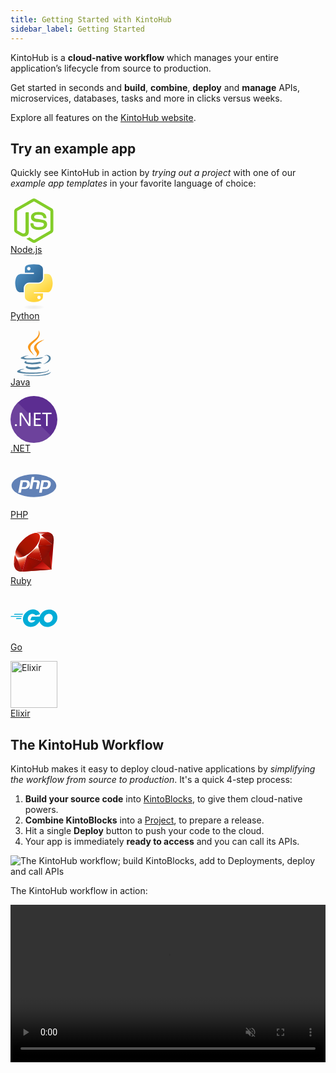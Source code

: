 ```yaml
---
title: Getting Started with KintoHub
sidebar_label: Getting Started
---
```


KintoHub is a __cloud-native workflow__ which manages your entire application’s lifecycle from source to production.

Get started in seconds and __build__, __combine__, __deploy__ and __manage__ APIs, microservices, databases, tasks and more in clicks versus weeks.

Explore all features on the [KintoHub website](https://www.kintohub.com).

## Try an example app

Quickly see KintoHub in action by _trying out a project_ with one of our _example app templates_ in your favorite language of choice:

<!-- Icons from: https://konpa.github.io/devicon/ -->

[<span class="float-left-padding center"><svg viewBox="0 0 128 128" width=75 height=75>
<path fill="#83CD29" d="M112.771 30.334l-44.097-25.605c-2.781-1.584-6.402-1.584-9.205 0l-44.568 25.605c-2.87 1.651-4.901 4.754-4.901 8.073v51.142c0 3.319 2.084 6.423 4.954 8.083l11.775 6.688c5.628 2.772 7.617 2.772 10.178 2.772 8.333 0 13.093-5.039 13.093-13.828v-50.49c0-.713-.371-1.774-1.071-1.774h-5.623c-.712 0-2.306 1.061-2.306 1.773v50.49c0 3.896-3.524 7.773-10.11 4.48l-12.167-7.013c-.424-.23-.723-.693-.723-1.181v-51.142c0-.482.555-.966.982-1.213l44.424-25.561c.415-.235 1.025-.235 1.439 0l43.882 25.555c.42.253.272.722.272 1.219v51.142c0 .488.183.963-.232 1.198l-44.086 25.576c-.378.227-.847.227-1.261 0l-11.307-6.749c-.341-.198-.746-.269-1.073-.086-3.146 1.783-3.726 2.02-6.677 3.043-.726.253-1.797.692.41 1.929l14.798 8.754c1.417.82 3.027 1.246 4.647 1.246 1.642 0 3.25-.426 4.667-1.246l43.885-25.582c2.87-1.672 4.23-4.764 4.23-8.083v-51.142c0-3.319-1.36-6.414-4.229-8.073zM77.91 81.445c-11.726 0-14.309-3.235-15.17-9.066-.1-.628-.633-1.379-1.272-1.379h-5.731c-.709 0-1.279.86-1.279 1.566 0 7.466 4.059 16.512 23.453 16.512 14.039 0 22.088-5.455 22.088-15.109 0-9.572-6.467-12.084-20.082-13.886-13.762-1.819-15.16-2.738-15.16-5.962 0-2.658 1.184-6.203 11.374-6.203 9.105 0 12.461 1.954 13.842 8.091.118.577.645.991 1.24.991h5.754c.354 0 .692-.143.94-.396.24-.272.367-.613.335-.979-.891-10.568-7.912-15.493-22.112-15.493-12.631 0-20.166 5.334-20.166 14.275 0 9.698 7.497 12.378 19.622 13.577 14.505 1.422 15.633 3.542 15.633 6.395 0 4.955-3.978 7.066-13.309 7.066z"></path>
</svg>  
Node.js</span>](introduction/try-deploying/nodejs-app.md)

[<span class="float-left-padding center"><svg viewBox="0 0 128 128" width=75 height=75>
<linearGradient id="a" gradientUnits="userSpaceOnUse" x1="70.252" y1="1237.476" x2="170.659" y2="1151.089" gradientTransform="matrix(.563 0 0 -.568 -29.215 707.817)"><stop offset="0" stop-color="#5A9FD4"/><stop offset="1" stop-color="#306998"/></linearGradient><path fill="url(#a)" d="M63.391 1.988c-4.222.02-8.252.379-11.8 1.007-10.45 1.846-12.346 5.71-12.346 12.837v9.411h24.693v3.137h-33.961c-7.176 0-13.46 4.313-15.426 12.521-2.268 9.405-2.368 15.275 0 25.096 1.755 7.311 5.947 12.519 13.124 12.519h8.491v-11.282c0-8.151 7.051-15.34 15.426-15.34h24.665c6.866 0 12.346-5.654 12.346-12.548v-23.513c0-6.693-5.646-11.72-12.346-12.837-4.244-.706-8.645-1.027-12.866-1.008zm-13.354 7.569c2.55 0 4.634 2.117 4.634 4.721 0 2.593-2.083 4.69-4.634 4.69-2.56 0-4.633-2.097-4.633-4.69-.001-2.604 2.073-4.721 4.633-4.721z"/><linearGradient id="b" gradientUnits="userSpaceOnUse" x1="209.474" y1="1098.811" x2="173.62" y2="1149.537" gradientTransform="matrix(.563 0 0 -.568 -29.215 707.817)"><stop offset="0" stop-color="#FFD43B"/><stop offset="1" stop-color="#FFE873"/></linearGradient><path fill="url(#b)" d="M91.682 28.38v10.966c0 8.5-7.208 15.655-15.426 15.655h-24.665c-6.756 0-12.346 5.783-12.346 12.549v23.515c0 6.691 5.818 10.628 12.346 12.547 7.816 2.297 15.312 2.713 24.665 0 6.216-1.801 12.346-5.423 12.346-12.547v-9.412h-24.664v-3.138h37.012c7.176 0 9.852-5.005 12.348-12.519 2.578-7.735 2.467-15.174 0-25.096-1.774-7.145-5.161-12.521-12.348-12.521h-9.268zm-13.873 59.547c2.561 0 4.634 2.097 4.634 4.692 0 2.602-2.074 4.719-4.634 4.719-2.55 0-4.633-2.117-4.633-4.719 0-2.595 2.083-4.692 4.633-4.692z"/><radialGradient id="c" cx="1825.678" cy="444.45" r="26.743" gradientTransform="matrix(0 -.24 -1.055 0 532.979 557.576)" gradientUnits="userSpaceOnUse"><stop offset="0" stop-color="#B8B8B8" stop-opacity=".498"/><stop offset="1" stop-color="#7F7F7F" stop-opacity="0"/></radialGradient><path opacity=".444" fill="url(#c)" enable-background="new" d="M97.309 119.597c0 3.543-14.816 6.416-33.091 6.416-18.276 0-33.092-2.873-33.092-6.416 0-3.544 14.815-6.417 33.092-6.417 18.275 0 33.091 2.872 33.091 6.417z"/></svg>  
Python</span>](introduction/try-deploying/python-app.md)

[<span class="float-left-padding center"><svg viewBox="0 0 128 128" width=75 height=75>
<path fill="#5382A1" d="M47.617 98.12s-4.767 2.774 3.397 3.71c9.892 1.13 14.947.968 25.845-1.092 0 0 2.871 1.795 6.873 3.351-24.439 10.47-55.308-.607-36.115-5.969zM44.629 84.455s-5.348 3.959 2.823 4.805c10.567 1.091 18.91 1.18 33.354-1.6 0 0 1.993 2.025 5.132 3.131-29.542 8.64-62.446.68-41.309-6.336z"></path><path fill="#F8981D" d="M69.802 61.271c6.025 6.935-1.58 13.17-1.58 13.17s15.289-7.891 8.269-17.777c-6.559-9.215-11.587-13.792 15.635-29.58 0 .001-42.731 10.67-22.324 34.187z"></path><path fill="#5382A1" d="M102.123 108.229s3.529 2.91-3.888 5.159c-14.102 4.272-58.706 5.56-71.094.171-4.451-1.938 3.899-4.625 6.526-5.192 2.739-.593 4.303-.485 4.303-.485-4.953-3.487-32.013 6.85-13.743 9.815 49.821 8.076 90.817-3.637 77.896-9.468zM49.912 70.294s-22.686 5.389-8.033 7.348c6.188.828 18.518.638 30.011-.326 9.39-.789 18.813-2.474 18.813-2.474s-3.308 1.419-5.704 3.053c-23.042 6.061-67.544 3.238-54.731-2.958 10.832-5.239 19.644-4.643 19.644-4.643zM90.609 93.041c23.421-12.167 12.591-23.86 5.032-22.285-1.848.385-2.677.72-2.677.72s.688-1.079 2-1.543c14.953-5.255 26.451 15.503-4.823 23.725 0-.002.359-.327.468-.617z"></path><path fill="#F8981D" d="M76.491 1.587s12.968 12.976-12.303 32.923c-20.266 16.006-4.621 25.13-.007 35.559-11.831-10.673-20.509-20.07-14.688-28.815 8.548-12.834 32.229-19.059 26.998-39.667z"></path><path fill="#5382A1" d="M52.214 126.021c22.476 1.437 57-.8 57.817-11.436 0 0-1.571 4.032-18.577 7.231-19.186 3.612-42.854 3.191-56.887.874 0 .001 2.875 2.381 17.647 3.331z"></path>
</svg>  
Java</span>](introduction/try-deploying/java-app.md)

[<span class="float-left-padding center"><svg id="Layer_1" data-name="Layer 1" viewBox="0 0 64 64" width=75 height=75><defs><style>.cls-1{fill:#5c2d91;}.cls-2,.cls-3{fill:#fff;}.cls-2{opacity:0.1;}</style></defs><title>logo_NET</title><circle class="cls-1" cx="32" cy="32" r="32"/><path class="cls-2" d="M9.82,9A32,32,0,1,0,55,54.18Z"/><path class="cls-3" d="M7.4,41.25a1.35,1.35,0,0,1-1-.42,1.38,1.38,0,0,1-.41-1,1.4,1.4,0,0,1,.41-1,1.34,1.34,0,0,1,1-.43,1.37,1.37,0,0,1,1,.43,1.39,1.39,0,0,1,.42,1,1.37,1.37,0,0,1-.42,1A1.38,1.38,0,0,1,7.4,41.25Z"/><path class="cls-3" d="M27.27,41H24.65L15.28,26.46a6.06,6.06,0,0,1-.58-1.14h-.08a18.71,18.71,0,0,1,.1,2.5V41H12.59V22.77h2.77l9.12,14.28q.57.89.74,1.22h.05a19.29,19.29,0,0,1-.13-2.68V22.77h2.13Z"/><path class="cls-3" d="M41.69,41H32V22.77h9.24V24.7H34.18v6.06h6.58v1.92H34.18V39h7.52Z"/><path class="cls-3" d="M56,24.7H50.7V41H48.57V24.7H43.33V22.77H56Z"/></svg>  
.NET</span>](introduction/try-deploying/dotnet-app.md)

[<span class="float-left-padding center"><svg viewBox="0 0 128 128" width=75 height=75>
<path fill="#6181B6" d="M64 33.039c-33.74 0-61.094 13.862-61.094 30.961s27.354 30.961 61.094 30.961 61.094-13.862 61.094-30.961-27.354-30.961-61.094-30.961zm-15.897 36.993c-1.458 1.364-3.077 1.927-4.86 2.507-1.783.581-4.052.461-6.811.461h-6.253l-1.733 10h-7.301l6.515-34h14.04c4.224 0 7.305 1.215 9.242 3.432 1.937 2.217 2.519 5.364 1.747 9.337-.319 1.637-.856 3.159-1.614 4.515-.759 1.357-1.75 2.624-2.972 3.748zm21.311 2.968l2.881-14.42c.328-1.688.208-2.942-.361-3.555-.57-.614-1.782-1.025-3.635-1.025h-5.79l-3.731 19h-7.244l6.515-33h7.244l-1.732 9h6.453c4.061 0 6.861.815 8.402 2.231s2.003 3.356 1.387 6.528l-3.031 15.241h-7.358zm40.259-11.178c-.318 1.637-.856 3.133-1.613 4.488-.758 1.357-1.748 2.598-2.971 3.722-1.458 1.364-3.078 1.927-4.86 2.507-1.782.581-4.053.461-6.812.461h-6.253l-1.732 10h-7.301l6.514-34h14.041c4.224 0 7.305 1.215 9.241 3.432 1.935 2.217 2.518 5.418 1.746 9.39zM95.919 54h-5.001l-2.727 14h4.442c2.942 0 5.136-.29 6.576-1.4 1.442-1.108 2.413-2.828 2.918-5.421.484-2.491.264-4.434-.66-5.458-.925-1.024-2.774-1.721-5.548-1.721zM38.934 54h-5.002l-2.727 14h4.441c2.943 0 5.136-.29 6.577-1.4 1.441-1.108 2.413-2.828 2.917-5.421.484-2.491.264-4.434-.66-5.458s-2.772-1.721-5.546-1.721z"></path>
</svg>  
PHP</span>](introduction/try-deploying/php-app.md)

[<span class="float-left-padding center"><svg width=75 height=75 viewBox="-22 -22 300 300" preserveAspectRatio="xMidYMid">
    <defs>
        <linearGradient x1="84.7503645%" y1="111.399353%" x2="58.2543962%" y2="64.5837087%" id="linearGradient-1">
            <stop stop-color="#FB7655" offset="0%"></stop>
            <stop stop-color="#FB7655" offset="0%"></stop>
            <stop stop-color="#E42B1E" offset="41%"></stop>
            <stop stop-color="#990000" offset="99%"></stop>
            <stop stop-color="#990000" offset="100%"></stop>
        </linearGradient>
        <linearGradient x1="116.651024%" y1="60.8903211%" x2="1.74616041%" y2="19.2879503%" id="linearGradient-2">
            <stop stop-color="#871101" offset="0%"></stop>
            <stop stop-color="#871101" offset="0%"></stop>
            <stop stop-color="#911209" offset="99%"></stop>
            <stop stop-color="#911209" offset="100%"></stop>
        </linearGradient>
        <linearGradient x1="75.7744024%" y1="219.327131%" x2="38.9781357%" y2="7.82868176%" id="linearGradient-3">
            <stop stop-color="#871101" offset="0%"></stop>
            <stop stop-color="#871101" offset="0%"></stop>
            <stop stop-color="#911209" offset="99%"></stop>
            <stop stop-color="#911209" offset="100%"></stop>
        </linearGradient>
        <linearGradient x1="50.012428%" y1="7.23449921%" x2="66.4830414%" y2="79.1354134%" id="linearGradient-4">
            <stop stop-color="#FFFFFF" offset="0%"></stop>
            <stop stop-color="#FFFFFF" offset="0%"></stop>
            <stop stop-color="#E57252" offset="23%"></stop>
            <stop stop-color="#DE3B20" offset="46%"></stop>
            <stop stop-color="#A60003" offset="99%"></stop>
            <stop stop-color="#A60003" offset="100%"></stop>
        </linearGradient>
        <linearGradient x1="46.1741749%" y1="16.347907%" x2="49.9323342%" y2="83.0468449%" id="linearGradient-5">
            <stop stop-color="#FFFFFF" offset="0%"></stop>
            <stop stop-color="#FFFFFF" offset="0%"></stop>
            <stop stop-color="#E4714E" offset="23%"></stop>
            <stop stop-color="#BE1A0D" offset="56%"></stop>
            <stop stop-color="#A80D00" offset="99%"></stop>
            <stop stop-color="#A80D00" offset="100%"></stop>
        </linearGradient>
        <linearGradient x1="36.9653573%" y1="15.5936471%" x2="49.5282324%" y2="92.4776332%" id="linearGradient-6">
            <stop stop-color="#FFFFFF" offset="0%"></stop>
            <stop stop-color="#FFFFFF" offset="0%"></stop>
            <stop stop-color="#E46342" offset="18%"></stop>
            <stop stop-color="#C82410" offset="40%"></stop>
            <stop stop-color="#A80D00" offset="99%"></stop>
            <stop stop-color="#A80D00" offset="100%"></stop>
        </linearGradient>
        <linearGradient x1="13.6086166%" y1="58.3456855%" x2="85.7636612%" y2="-46.7167814%" id="linearGradient-7">
            <stop stop-color="#FFFFFF" offset="0%"></stop>
            <stop stop-color="#FFFFFF" offset="0%"></stop>
            <stop stop-color="#C81F11" offset="54%"></stop>
            <stop stop-color="#BF0905" offset="99%"></stop>
            <stop stop-color="#BF0905" offset="100%"></stop>
        </linearGradient>
        <linearGradient x1="27.6242038%" y1="21.1345847%" x2="50.7445145%" y2="79.0557818%" id="linearGradient-8">
            <stop stop-color="#FFFFFF" offset="0%"></stop>
            <stop stop-color="#FFFFFF" offset="0%"></stop>
            <stop stop-color="#DE4024" offset="31%"></stop>
            <stop stop-color="#BF190B" offset="99%"></stop>
            <stop stop-color="#BF190B" offset="100%"></stop>
        </linearGradient>
        <linearGradient x1="-20.6671297%" y1="122.281897%" x2="104.241521%" y2="-6.34211007%" id="linearGradient-9">
            <stop stop-color="#BD0012" offset="0%"></stop>
            <stop stop-color="#BD0012" offset="0%"></stop>
            <stop stop-color="#FFFFFF" offset="7%"></stop>
            <stop stop-color="#FFFFFF" offset="17%"></stop>
            <stop stop-color="#C82F1C" offset="27%"></stop>
            <stop stop-color="#820C01" offset="33%"></stop>
            <stop stop-color="#A31601" offset="46%"></stop>
            <stop stop-color="#B31301" offset="72%"></stop>
            <stop stop-color="#E82609" offset="99%"></stop>
            <stop stop-color="#E82609" offset="100%"></stop>
        </linearGradient>
        <linearGradient x1="58.7919609%" y1="65.2049657%" x2="11.9636556%" y2="50.1275621%" id="linearGradient-10">
            <stop stop-color="#8C0C01" offset="0%"></stop>
            <stop stop-color="#8C0C01" offset="0%"></stop>
            <stop stop-color="#990C00" offset="54%"></stop>
            <stop stop-color="#A80D0E" offset="99%"></stop>
            <stop stop-color="#A80D0E" offset="100%"></stop>
        </linearGradient>
        <linearGradient x1="79.3194899%" y1="62.7538068%" x2="23.088288%" y2="17.8876818%" id="linearGradient-11">
            <stop stop-color="#7E110B" offset="0%"></stop>
            <stop stop-color="#7E110B" offset="0%"></stop>
            <stop stop-color="#9E0C00" offset="99%"></stop>
            <stop stop-color="#9E0C00" offset="100%"></stop>
        </linearGradient>
        <linearGradient x1="92.8800277%" y1="74.1223655%" x2="59.8414537%" y2="39.7039965%" id="linearGradient-12">
            <stop stop-color="#79130D" offset="0%"></stop>
            <stop stop-color="#79130D" offset="0%"></stop>
            <stop stop-color="#9E120B" offset="99%"></stop>
            <stop stop-color="#9E120B" offset="100%"></stop>
        </linearGradient>
        <radialGradient cx="32.0008013%" cy="40.2100469%" fx="32.0008013%" fy="40.2100469%" r="69.5729556%" id="radialGradient-13">
            <stop stop-color="#A80D00" offset="0%"></stop>
            <stop stop-color="#A80D00" offset="0%"></stop>
            <stop stop-color="#7E0E08" offset="99%"></stop>
            <stop stop-color="#7E0E08" offset="100%"></stop>
        </radialGradient>
        <radialGradient cx="13.5493795%" cy="40.859922%" fx="13.5493795%" fy="40.859922%" r="88.3861936%" id="radialGradient-14">
            <stop stop-color="#A30C00" offset="0%"></stop>
            <stop stop-color="#A30C00" offset="0%"></stop>
            <stop stop-color="#800E08" offset="99%"></stop>
            <stop stop-color="#800E08" offset="100%"></stop>
        </radialGradient>
        <linearGradient x1="56.5701955%" y1="101.716594%" x2="3.10480737%" y2="11.9932603%" id="linearGradient-15">
            <stop stop-color="#8B2114" offset="0%"></stop>
            <stop stop-color="#8B2114" offset="0%"></stop>
            <stop stop-color="#9E100A" offset="43%"></stop>
            <stop stop-color="#B3100C" offset="99%"></stop>
            <stop stop-color="#B3100C" offset="100%"></stop>
        </linearGradient>
        <linearGradient x1="30.8698732%" y1="35.5989756%" x2="92.4707626%" y2="100.693616%" id="linearGradient-16">
            <stop stop-color="#B31000" offset="0%"></stop>
            <stop stop-color="#B31000" offset="0%"></stop>
            <stop stop-color="#910F08" offset="44%"></stop>
            <stop stop-color="#791C12" offset="99%"></stop>
            <stop stop-color="#791C12" offset="100%"></stop>
        </linearGradient>
    </defs>
    <g>
        <path d="M197.467337,167.763618 L51.9461307,254.173266 L240.368563,241.387417 L254.880804,51.3929648 L197.467337,167.763618 Z" fill="url(#linearGradient-1)"></path>
        <path d="M240.677307,241.257487 L224.482412,129.479397 L180.369367,187.729045 L240.677307,241.257487 Z" fill="url(#linearGradient-2)"></path>
        <path d="M240.896,241.257487 L122.249648,231.943719 L52.5764824,253.930131 L240.896,241.257487 Z" fill="url(#linearGradient-3)"></path>
        <path d="M52.7437186,253.954573 L82.3831156,156.854673 L17.161005,170.800884 L52.7437186,253.954573 Z" fill="url(#linearGradient-4)"></path>
        <path d="M180.357789,188.050653 L153.085427,81.2253266 L75.0375879,154.384724 L180.357789,188.050653 Z" fill="url(#linearGradient-5)"></path>
        <path d="M248.693065,82.7304523 L174.916181,22.4739698 L154.371859,88.8924623 L248.693065,82.7304523 Z" fill="url(#linearGradient-6)"></path>
        <path d="M214.190955,0.990552764 L170.799598,24.9696482 L143.424322,0.668944724 L214.190955,0.990552764 Z" fill="url(#linearGradient-7)"></path>
        <path d="M0,203.37206 L18.1772864,170.220704 L3.47336683,130.727236 L0,203.37206 Z" fill="url(#linearGradient-8)"></path>
        <path d="M2.49567839,129.479397 L17.2896482,171.442814 L81.5726633,157.020623 L154.963618,88.8139899 L175.675176,23.0271357 L143.062834,0 L87.617608,20.7501508 C70.1491457,36.9977889 36.2516583,69.1457286 35.0295477,69.7503518 C33.8203015,70.3678392 12.6456281,110.388744 2.49567839,129.479397 L2.49567839,129.479397 Z" fill="#FFFFFF"></path>
        <path d="M54.441809,54.0944724 C92.3015075,16.5563819 141.108744,-5.62170854 159.839196,13.2759799 C178.55807,32.1736683 158.707136,78.0992965 120.847437,115.624523 C82.9877387,153.149749 34.7851256,176.54995 16.0675377,157.652261 C-2.66291457,138.767437 16.5821106,91.6196985 54.441809,54.0944724 L54.441809,54.0944724 Z" fill="url(#linearGradient-9)"></path>
        <path d="M52.7437186,253.91598 L82.1515578,156.507337 L179.817487,187.883417 C144.504925,220.996181 105.230151,248.988945 52.7437186,253.91598 L52.7437186,253.91598 Z" fill="url(#linearGradient-10)"></path>
        <path d="M155.092261,88.6223116 L180.164824,187.934874 C209.662714,156.918995 236.137487,123.574673 249.103437,82.3316583 L155.092261,88.6223116 L155.092261,88.6223116 Z" fill="url(#linearGradient-11)"></path>
        <path d="M248.847437,82.8333668 C258.881608,52.5507538 261.197186,9.1079397 213.880925,1.04201005 L175.056402,22.4868342 L248.847437,82.8333668 L248.847437,82.8333668 Z" fill="url(#linearGradient-12)"></path>
        <path d="M0,202.934673 C1.38934673,252.913849 37.4480402,253.658693 52.8080402,254.097367 L17.3282412,171.236985 L0,202.934673 L0,202.934673 Z" fill="#9E1209"></path>
        <path d="M155.232482,88.7766834 C177.899417,102.708744 223.58191,130.688643 224.508141,131.203216 C225.947658,132.013668 244.203417,100.418894 248.345729,82.5632161 L155.232482,88.7766834 L155.232482,88.7766834 Z" fill="url(#radialGradient-13)"></path>
        <path d="M82.1129648,156.507337 L121.426332,232.355377 C144.672161,219.748342 162.875176,204.388342 179.547337,187.934874 L82.1129648,156.507337 L82.1129648,156.507337 Z" fill="url(#radialGradient-14)"></path>
        <path d="M17.1738693,171.339899 L11.6036181,237.668342 C22.1137688,252.024925 36.5732663,253.272764 51.7403015,252.153568 C40.7670352,224.842613 18.8462312,170.233568 17.1738693,171.339899 L17.1738693,171.339899 Z" fill="url(#linearGradient-15)"></path>
        <path d="M174.826131,22.6540704 L252.925427,33.6144724 C248.757387,15.9517588 235.957387,4.55396985 214.139497,0.990552764 L174.826131,22.6540704 L174.826131,22.6540704 Z" fill="url(#linearGradient-16)"></path>
    </g>
</svg>  
Ruby</span>](introduction/try-deploying/ruby-app.md)

[<span class="float-left-padding center"><svg xmlns="http://www.w3.org/2000/svg" viewBox="0 0 256 95.643" width="75" height="75" fill="#00acd7"><path d="M19.32 28.96c-.5 0-.623-.25-.374-.623l2.617-3.365c.25-.374.872-.623 1.37-.623H67.43c.5 0 .623.374.374.748l-2.12 3.24c-.25.374-.872.748-1.246.748l-45.12-.125zM.5 40.427c-.5 0-.623-.25-.374-.623l2.617-3.365c.25-.374.872-.623 1.37-.623H60.95c.5 0 .748.374.623.748l-.997 2.99c-.125.5-.623.748-1.122.748L.5 40.427zm30.163 11.467c-.5 0-.623-.374-.374-.748l1.745-3.116c.25-.374.748-.748 1.246-.748h24.928c.5 0 .748.374.748.872l-.25 2.99c0 .5-.5.872-.872.872l-27.172-.125zm129.38-25.178L139.1 32.2c-1.87.5-1.994.623-3.615-1.246-1.87-2.12-3.24-3.5-5.858-4.736-7.852-3.864-15.456-2.742-22.56 1.87-8.476 5.484-12.838 13.586-12.714 23.682.125 9.97 6.98 18.198 16.827 19.57 8.476 1.122 15.58-1.87 21.19-8.226 1.122-1.37 2.12-2.867 3.365-4.612H111.68c-2.617 0-3.24-1.62-2.368-3.74 1.62-3.864 4.612-10.345 6.357-13.586.374-.748 1.246-1.994 3.116-1.994h45.37c-.25 3.365-.25 6.73-.748 10.096-1.37 8.974-4.736 17.2-10.22 24.43-8.974 11.84-20.69 19.195-35.523 21.19-12.215 1.62-23.557-.748-33.53-8.226C74.9 79.69 69.675 70.466 68.304 59c-1.62-13.586 2.368-25.8 10.595-36.52 8.85-11.592 20.566-18.946 34.9-21.563 11.716-2.12 22.934-.748 33.03 6.107 6.606 4.362 11.342 10.345 14.46 17.575.748 1.122.25 1.745-1.246 2.12z"/><path d="M201.297 95.643c-11.342-.25-21.688-3.5-30.413-10.97-7.354-6.357-11.966-14.46-13.46-24.056-2.244-14.085 1.62-26.55 10.096-37.642 9.1-11.966 20.067-18.198 34.9-20.815 12.714-2.244 24.68-.997 35.523 6.357 9.847 6.73 15.954 15.83 17.575 27.795 2.12 16.827-2.742 30.537-14.334 42.254-8.226 8.35-18.322 13.586-29.914 15.954-3.365.623-6.73.748-9.97 1.122zm29.665-50.355c-.125-1.62-.125-2.867-.374-4.113-2.244-12.34-13.586-19.32-25.427-16.577-11.592 2.617-19.07 9.97-21.812 21.688-2.244 9.722 2.493 19.57 11.467 23.557 6.855 2.99 13.71 2.617 20.317-.748 9.847-5.1 15.206-13.087 15.83-23.807z"/></svg>  
Go</span>](introduction/try-deploying/go-app.md)

[<span class="float-left-padding center"><img src="https://upload.wikimedia.org/wikipedia/en/a/a4/Elixir_programming_language_logo.png" height=75 alt="Elixir" style="display: inline-block" />  
Elixir</span>](introduction/try-deploying/elixir-app.md)

<div style="clear: both"></div>

## The KintoHub Workflow

KintoHub makes it easy to deploy cloud-native applications by _simplifying the workflow from source to production_. It's a quick 4-step process:

1. __Build your source code__ into [KintoBlocks](kintoblocks/introduction.md), to give them cloud-native powers.
2. __Combine KintoBlocks__ into a [Project](deployments/introduction.md), to prepare a release.
3. Hit a single __Deploy__ button to push your code to the cloud.
4. Your app is immediately __ready to access__ and you can call its APIs.

![The KintoHub workflow; build KintoBlocks, add to Deployments, deploy and call APIs](assets/introduction/getting-started/kintohub-workflow.svg)

The KintoHub workflow in action:
	
<video autoplay loop muted width="100%">
    <source src="/docs/assets/introduction/getting-started/workflow-intro.mp4"
            type="video/mp4">
    Sorry, your browser doesn't support embedded videos.
</video>